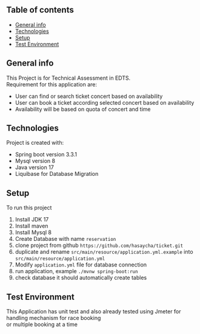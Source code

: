 ## Table of contents
* [General info](#general-info)
* [Technologies](#technologies)
* [Setup](#setup)
* [Test Environment](#test-environment)

## General info
This Project is for Technical Assessment in EDTS. <br />
Requirement for this application are: <br />
* User can find or search ticket concert based on availability
* User can book a ticket according selected concert based on availability
* Availability will be based on quota of concert and time

## Technologies
Project is created with:
* Spring boot version 3.3.1
* Mysql version 8
* Java version 17
* Liquibase for Database Migration

## Setup
To run this project
1. Install JDK 17
2. Install maven
3. Install Mysql 8
4. Create Database with name `reservation`
5. clone project from github `https://github.com/hasaycha/ticket.git`
6. duplicate and rename `src/main/resource/application.yml.example` into `src/main/resource/application.yml`
7. Modify `application.yml` file for database connection
8. run application, example `./mvnw spring-boot:run`
9. check database it should automatically create tables

## Test Environment
This Application has unit test and also already tested using Jmeter for handling mechanism for race booking <br />
or multiple booking at a time
